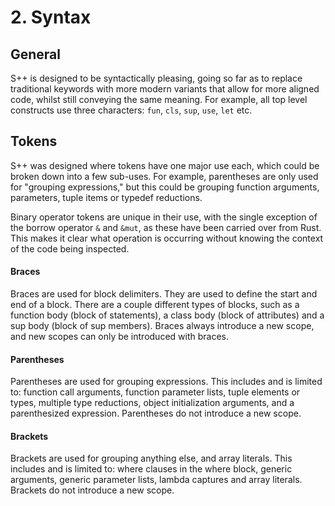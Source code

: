 # 2. Syntax

## General

S++ is designed to be syntactically pleasing, going so far as to replace traditional keywords with more modern variants
that allow for more aligned code, whilst still conveying the same meaning. For example, all top level constructs use
three characters: `fun`, `cls`, `sup`, `use`, `let` etc.

## Tokens

S++ was designed where tokens have one major use each, which could be broken down into a few sub-uses. For example,
parentheses are only used for "grouping expressions," but this could be grouping function arguments, parameters, tuple
items or typedef reductions.

Binary operator tokens are unique in their use, with the single exception of the borrow operator `&` and `&mut`, as
these have been carried over from Rust. This makes it clear what operation is occurring without knowing the context of
the code being inspected.

#### Braces

Braces are used for block delimiters. They are used to define the start and end of a block. There are a couple
different types of blocks, such as a function body (block of statements), a class body (block of attributes) and a
sup body (block of sup members). Braces always introduce a new scope, and new scopes can only be introduced with braces.

#### Parentheses

Parentheses are used for grouping expressions. This includes and is limited to: function call arguments, function
parameter lists, tuple elements or types, multiple type reductions, object initialization arguments, and a
parenthesized expression. Parentheses do not introduce a new scope.

#### Brackets

Brackets are used for grouping anything else, and array literals. This includes and is limited to: where clauses in
the where block, generic arguments, generic parameter lists, lambda captures and array literals. Brackets do not
introduce a new scope.
